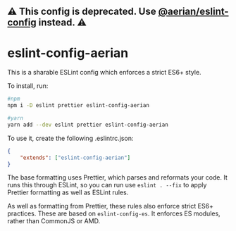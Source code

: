 ## :warning: This config is deprecated. Use [@aerian/eslint-config](https://github.com/aerian-studios/eslint-config) instead. :warning:

# eslint-config-aerian

This is a sharable ESLint config which enforces a strict ES6+ style.

To install, run:

```sh
#npm
npm i -D eslint prettier eslint-config-aerian

#yarn
yarn add --dev eslint prettier eslint-config-aerian
```

To use it, create the following .eslintrc.json:

```json
{
    "extends": ["eslint-config-aerian"]
}
```

The base formatting uses Prettier, which parses and reformats your code. It runs this through ESLint, so you can run use `eslint . --fix` to apply Prettier formatting as well as ESLint rules.

As well as formatting from Prettier, these rules also enforce strict ES6+ practices. These are based on `eslint-config-es`. It enforces ES modules, rather than CommonJS or AMD.
